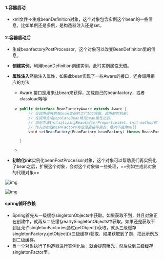 #### 1.容器启动

* xml文件->生成beanDefinition对象，这个对象包含实例这个bean的一些信息，比如单例还是多例，是构造器注入还是set。



#### 2.容器启动后

* 生成beanfactoryPostProcessor，这个对象可以改变BeanDefinition里的信息。

* **创建实例**，利用beanDefinition创建实例，此时实例属性无值。

* **属性注入**然后注入属性，如果此bean实现了一些Aware的接口，还会调用相应的方法

  * Aware 接口是用来让bean来获得，加载自己的beanfactory，或者classload等等

  * ```java
    public interface BeanFactoryAware extends Aware {
    	// 会调用提供拥有bean实例的工厂IOC容器，调用的时机是:
    	// 在调用方法populateBean填充bean属性之后，
    	// 调用方法InitializingBean#afterPropertiesSet，init-method前
    	// 传入的参数beanFactory肯定是直接可用的，绝对不会为null
    	void setBeanFactory(BeanFactory beanFactory) throws BeansException;
    
    }
    ```

  * 

* **初始化init**实例化beanPostProcessor对象，这个对象可以帮助我们再实例化了bean之后，扩展这个对象，会对这个对象做一些处理，==例如生成此对象的代理对象==

  

![img](C:\Users\ZHW\Desktop\笔记\IMG\181453414212066.png)

<img src="C:\Users\ZHW\Desktop\笔记\IMG\181454040628981.png" alt="img"  />



#### spring循环依赖

* Spring首先从一级缓存singletonObjects中获取。如果获取不到，并且对象正在创建中，就再从二级缓存earlySingletonObjects中获取。如果还是获取不到且允许singletonFactories通过getObject()获取，就从三级缓存singletonFactory.getObject()(三级缓存)获取，如果获取到了则，把此示例放到二级缓存。
* 当一个对象执行了构造器进行实例化后，就会提前曝光，然后放到三级缓存singletonFactor里。